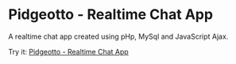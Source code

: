 # Pidgeotto - Realtime Chat App

A realtime chat app created using pHp, MySql and JavaScript Ajax.

Try it: [Pidgeotto - Realtime Chat App](https://pidgeotto.subho57.ninja)
